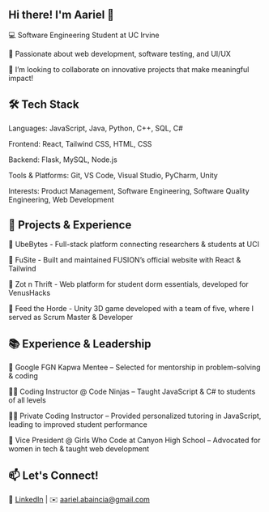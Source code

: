 ## Hi there! I'm Aariel 👋
💻 Software Engineering Student at UC Irvine

🚀 Passionate about web development, software testing, and UI/UX

👯 I’m looking to collaborate on innovative projects that make meaningful impact!

## 🛠 Tech Stack

Languages: JavaScript, Java, Python, C++, SQL, C#

Frontend: React, Tailwind CSS, HTML, CSS

Backend: Flask, MySQL, Node.js

Tools & Platforms: Git, VS Code, Visual Studio, PyCharm, Unity

Interests: Product Management, Software Engineering, Software Quality Engineering, Web Development


## 📌 Projects & Experience

🔹 UbeBytes - Full-stack platform connecting researchers & students at UCI

🔹 FuSite - Built and maintained FUSION’s official website with React & Tailwind

🔹 Zot n Thrift - Web platform for student dorm essentials, developed for VenusHacks

🔹 Feed the Horde - Unity 3D game developed with a team of five, where I served as Scrum Master & Developer

## 📚 Experience & Leadership

🤝 Google FGN Kapwa Mentee – Selected for mentorship in problem-solving & coding

👩‍🏫 Coding Instructor @ Code Ninjas – Taught JavaScript & C# to students of all levels

👨‍💻 Private Coding Instructor – Provided personalized tutoring in JavaScript, leading to improved student performance

🎤 Vice President @ Girls Who Code at Canyon High School – Advocated for women in tech & taught web development

## 📫 Let's Connect!

📍 [LinkedIn](https://www.linkedin.com/in/aariel-abaincia/) | ✉️ aariel.abaincia@gmail.com


<!--
**aariela/aariela** is a ✨ _special_ ✨ repository because its `README.md` (this file) appears on your GitHub profile.

Here are some ideas to get you started:

- 🔭 I’m currently working on ...
- 🌱 I’m currently learning ...
- 👯 I’m looking to collaborate on ...
- 🤔 I’m looking for help with ...
- 💬 Ask me about ...
- 📫 How to reach me: ...
- 😄 Pronouns: ...
- ⚡ Fun fact: ...
-->
